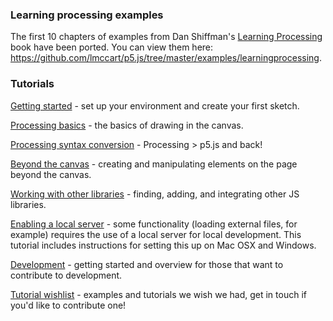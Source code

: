 ### Learning processing examples 
The first 10 chapters of examples from Dan Shiffman's [Learning Processing](http://www.learningprocessing.com/examples/) book have been ported. You can view them here: https://github.com/lmccart/p5.js/tree/master/examples/learningprocessing.

### Tutorials

[Getting started](https://github.com/lmccart/p5.js/wiki/Getting-Started) - set up your environment and create your first sketch.

[Processing basics](https://github.com/lmccart/p5.js/wiki/Processing-Basics) - the basics of drawing in the canvas.

[Processing syntax conversion](https://github.com/lmccart/p5.js/wiki/Processing-syntax-conversion) - Processing > p5.js and back!

[Beyond the canvas](https://github.com/lmccart/p5.js/wiki/DOM-Extensions) - creating and manipulating elements on the page beyond the canvas.

[Working with other libraries](https://github.com/lmccart/p5.js/wiki/Integrating-other-libraries) - finding, adding, and integrating other JS libraries.

[Enabling a local server](https://github.com/lmccart/p5.js/wiki/Local-server) - some functionality (loading external files, for example) requires the use of a local server for local development. This tutorial includes instructions for setting this up on Mac OSX and Windows.

[Development](https://github.com/lmccart/p5.js/wiki/Development) - getting started and overview for those that want to contribute to development.

[Tutorial wishlist](https://github.com/lmccart/p5.js/wiki/Example-Wishlist) - examples and tutorials we wish we had, get in touch if you'd like to contribute one!